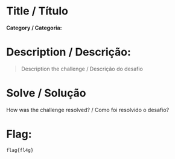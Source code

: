 # Title / Título

**Category / Categoria:**

# Description / Descrição:
> Description the challenge / Descrição do desafio

# Solve / Solução
How was the challenge resolved? / Como foi resolvido o desafio?

# Flag: 
```flag{fl4g}```
